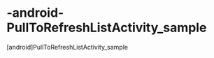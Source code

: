 -android-PullToRefreshListActivity_sample
=========================================

[android]PullToRefreshListActivity_sample
